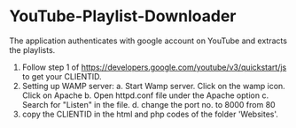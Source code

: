 # YouTube-Playlist-Downloader
The application authenticates with google account on YouTube and extracts the playlists.
1. Follow step 1 of https://developers.google.com/youtube/v3/quickstart/js to get your CLIENTID.
2. Setting up WAMP server: 
  a. Start Wamp server. Click on the wamp icon. Click on Apache
  b. Open httpd.conf file under the Apache option
  c. Search for "Listen" in the file.
  d. change the port no. to 8000 from 80
3. copy the CLIENTID in the html and php codes of the folder 'Websites'.
